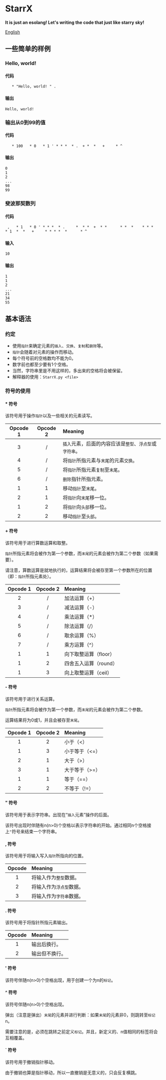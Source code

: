 # StarrX #

**It is just an esolang! Let's writing the code that just like starry sky!**

[English](./README.md)

## 一些简单的样例 ##

### Hello, world! ###

#### 代码 ####

```
   * "Hello, world! " .
```

#### 输出 ####

```
Hello, world!
```

### 输出从0到99的值 ###

#### 代码 ####

```
   * 100   * 0   * 1 ' * * *  * .  + *  *   +     * ^
```

#### 输出 ####

```
0
1
2
...
98
99
```

### 斐波那契数列 ###

#### 代码 ####

```
 ,   * 1   * 0 ' * * *  * .     *  * *  +  * *      * *  *    * * *   * 1  *  *   +     * * * *  *      * ^
```

#### 输入 ####

```
10
```

#### 输出 ####

```
1
1
2
...
21
34
55
```

## 基本语法 ##

### 约定 ###

* 使用`指针`来确定元素的`插入`、`交换`、`复制`和`删除`等。
* `指针`会随着对元素的操作而移动。
* 每个符号前的空格数均不能为0。
* 数字前也都至少要有1个空格。
* 当然，字符串里是不用这样的，多出来的空格将会被保留。
* 解释器的使用：`StarrX.py <file>`

### 符号的使用 ###

#### **\*** 符号 ####

该符号用于操作`指针`以及一些相关的元素读写。

|Opcode 1|Opcode 2|Meaning|
|:-:|:-:|:--|
|3|/|`插入`元素，后面的内容应该是`整型`、`浮点型`或`字符串`。|
|4|/|将`指针`所指元素与`末尾`的元素`交换`。|
|5|/|将`指针`所指元素`复制`至`末尾`。|
|6|/|`删除`指针所指元素。|
|1|1|移动`指针`至`末尾`。|
|2|1|将`指针`向`末尾`移一位。|
|1|2|将`指针`向`头部`移一位。|
|2|2|移动`指针`至`头部`。|

#### **+** 符号 ####

该符号用于进行算数运算和取整。

`指针`所指元素将会被作为第一个参数，而`末尾`的元素会被作为第二个参数（如果需要）。

请注意，算数运算是就地执行的，运算结果将会被存至第一个参数所在的位置（即：`指针`所指元素处）。

|Opcode 1|Opcode 2|Meaning|
|:-:|:-:|:--|
|2|/|加法运算（+）|
|3|/|减法运算（-）|
|4|/|乘法运算（*）|
|5|/|除法运算（/）|
|6|/|取余运算（%）|
|7|/|乘方运算（^）|
|1|1|向下取整运算（floor）|
|1|2|四舍五入运算（round）|
|1|3|向上取整运算（ceil）|

#### **-** 符号 ####

该符号用于进行关系运算。

`指针`所指元素将会被作为第一个参数，而`末尾`的元素会被作为第二个参数。

运算结果将为0或1，并且会被存至`末尾`。

|Opcode 1|Opcode 2|Meaning|
|:-:|:-:|:--|
|1|2|小于（<）|
|1|3|小于等于（<=）|
|2|1|大于（>）|
|3|1|大于等于（>=）|
|1|1|等于（==）|
|2|2|不等于（!=）|

#### **"** 符号 ####

该符号用于表示字符串。出现在“`插入`元素”操作的后面。

该符号出现时伴随有n(n>0)个空格以表示字符串的开始。通过相同n个空格接上`"`符号来结束一个字符串。

#### **,** 符号 ####

该符号用于将输入写入`指针`所指向的位置。

|Opcode|Meaning|
|:-:|:--|
|1|将输入作为`整型`数据。|
|2|将输入作为`浮点型`数据。|
|3|将输入作为`字符串`数据。|

#### **.** 符号 ####

该符号用于将指针所指元素输出。

|Opcode|Meaning|
|:-:|:--|
|1|输出后换行。|
|2|输出但不换行。|

#### **'** 符号 ####

该符号伴随n(n>0)个空格出现，用于创建一个为n的`标记`。

#### **^** 符号 ####

该符号伴随n(n>0)个空格出现。

弹出（注意是弹出）`末尾`的元素并进行判断：如果`末尾`的元素非0，则跳转至`标记`n。

需要注意的是，必须在跳转之前定义`标记`。并且，新定义的、n值相同的标签将会互相覆盖。

#### **\`** 符号 ####

该符号用于撤销指针移动。

由于撤销也算是指针移动，所以一直撤销是无意义的，只会反复横跳。

